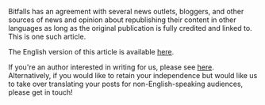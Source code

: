 Bitfalls has an agreement with several news outlets, bloggers, and other sources of news and opinion about republishing their content in other languages as long as the original publication is fully credited and linked to. This is one such article.

The English version of this article is available [here][link].

If you're an author interested in writing for us, please see [here](https://bitfalls.com/write-for-us). Alternatively, if you would like to retain your independence but would like us to take over translating your posts for non-English-speaking audiences, please get in touch!

[link]: https://www.bloomberg.com/news/articles/2018-01-24/a-look-at-who-owns-bitcoin-young-men-and-why-lack-of-trust

